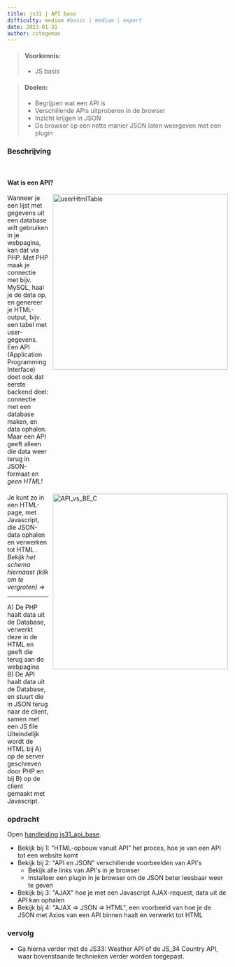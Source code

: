 ```yaml
---
title: js31 | API base
difficulty: medium #basic | medium | expert
date: 2023-01-31
author: cstegeman
---
```


> #### Voorkennis:  
> * JS basis

> #### Doelen:  
> * Begrijpen wat een API is
> * Verschillende APIs uitproberen in de browser
> * Inzicht krijgen in JSON
> * De browser op een nette manier JSON laten weergeven met een plugin 

### Beschrijving 
<br>

#### Wat is een API?
<div style="display:flex; ">
    <div style="flex:3">
        Wanneer je een lijst met gegevens uit een database wilt gebruiken in je webpagina, kan dat via PHP. Met PHP maak je connectie met bijv. MySQL, haal je de data op,
        en genereer je HTML-output, bijv. een tabel met user-gegevens. <br>
        Een API (Application Programming Interface) doet ook dat eerste backend deel: connectie met een database maken, en data ophalen.<br>
        Maar een API geeft alleen die data weer terug in JSON-formaat en <i>geen HTML</i>!
    </div>
    <div style="flex:1; margin-left:10px;">
        <a href="/_assets/js_intermediate/userHtmlTable.png" target="_blank">
            <img src="{{ '/_assets/js_intermediate/userHtmlTable.png' }}" alt="userHtmlTable" style="width:400px">
        </a>
    </div>
</div>
<div style="display:flex; margin-top:20px;">
    <div style="flex:3">
        Je kunt zo in een HTML-page, met Javascript, die JSON-data ophalen en verwerken tot HTML .<br>
        <i>Bekijk het schema hiernaast (klik om te vergroten) =&gt;</i>
        <hr>
        A) De PHP haalt data uit de Database, verwerkt deze in de HTML en geeft die terug aan de webpagina<br>
        B) De API haalt data uit de Database, en stuurt die in JSON terug naar de client, samen met een JS file<br>
        Uiteindelijk wordt de HTML bij A) op de server geschreven door PHP en bij B) op de client gemaakt met Javascript.
    </div>
    <div style="flex:1; margin-left:10px;">
        <a href="/_assets/js_intermediate/API_vs_BE_C.png" target="_blank">
            <img src="{{ '/_assets/js_intermediate/API_vs_BE_C.png' }}" alt="API_vs_BE_C" style="width:400px">
        </a>
    </div>
</div>

### opdracht
Open <a href="https://std.stegion.nl/cs_codebase/js31_api_base/" target="_blank">handleiding js31_api_base</a>.<br>
*   Bekijk bij 1: "HTML-opbouw vanuit API" het proces, hoe je van een API tot een website komt
*   Bekijk bij 2: "API en JSON" verschillende voorbeelden van API's
    *   Bekijk alle links van API's in je browser
    *   Installeer een plugin in je browser om de JSON beter leesbaar weer te geven
*   Bekijk bij 3: "AJAX" hoe je met een Javascript AJAX-request, data uit de API kan ophalen
*   Bekijk bij 4: "AJAX => JSON => HTML", een voorbeeld van hoe je de JSON met Axios van een API binnen haalt en verwerkt tot HTML

### vervolg    
*   Ga hierna verder met de JS33: Weather API of de  JS_34 Country API, waar bovenstaande technieken verder worden toegepast.



